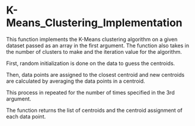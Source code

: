 # K-Means_Clustering_Implementation

This function implements the K-Means clustering algorithm on a given dataset passed as an array in the first argument. The function also takes in the number of clusters to make and the iteration value for the algorithm.

First, random initialization is done on the data to guess the centroids.

Then, data points are assigned to the closest centroid and new centroids are calculated by averaging the data points in a centroid.

This process in repeated for the number of times specified in the 3rd argument.

The function returns the list of centroids and the centroid assignment of each data point.
